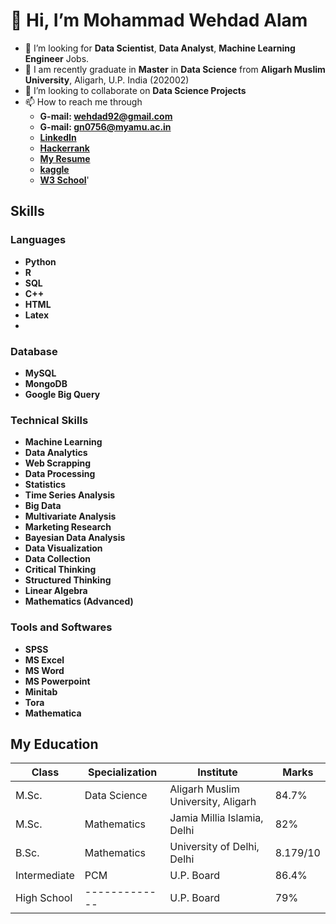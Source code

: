 # 👋 Hi, I’m Mohammad Wehdad Alam
- 👀 I’m looking for **Data Scientist**, **Data Analyst**, **Machine Learning Engineer** Jobs.
- 🌱 I am recently graduate in **Master** in **Data Science** from **Aligarh Muslim University**, Aligarh, U.P. India (202002)
- 💞️ I’m looking to collaborate on **Data Science Projects**
- 📫 How to reach me through 
  - **G-mail: wehdad92@gmail.com** 
  - **G-mail: gn0756@myamu.ac.in**
  - [**LinkedIn**](https://www.linkedin.com/in/wehdad-alam-037062212/)
  - [**Hackerrank**]()
  - [**My Resume**]()
  - [**kaggle**]()
  - [**W3 School**]()'
 
 ## Skills
 
 ### Languages
 *  **Python**
 *  **R**
 *  **SQL**
 *  **C++**
 *  **HTML**
 *  **Latex**
 *  
 ### Database
 *  **MySQL**
 *  **MongoDB**
 *  **Google Big Query**
 
 ### Technical Skills
 *  **Machine Learning**
 *  **Data Analytics**
 *  **Web Scrapping**
 *  **Data Processing**
 *  **Statistics**
 *  **Time Series Analysis**
 *  **Big Data**
 *  **Multivariate Analysis**
 *  **Marketing Research**
 *  **Bayesian Data Analysis**
 *  **Data Visualization**
 *  **Data Collection**
 *  **Critical Thinking**
 *  **Structured Thinking**
 *  **Linear Algebra**
 *  **Mathematics (Advanced)**
 
 ### Tools and Softwares
 *  **SPSS**
 *  **MS Excel**
 *  **MS Word**
 *  **MS Powerpoint**
 *  **Minitab**
 *  **Tora**
 *  **Mathematica**
 
## My Education
 
| **Class**    | **Specialization** | **Institute**                      | **Marks** |
| -------------| ------------------ | ---------------------------------- | ----------|
| M.Sc.        | Data Science       | Aligarh Muslim University, Aligarh | 84.7%     |
| M.Sc.        | Mathematics        | Jamia Millia Islamia, Delhi        | 82%       |
| B.Sc.        | Mathematics        | University of Delhi, Delhi         | 8.179/10  |
| Intermediate | PCM                | U.P. Board                         | 86.4%     |
| High School  |  -------------     | U.P. Board                         | 79%       |

